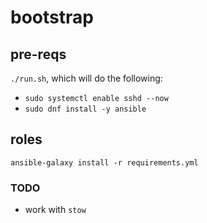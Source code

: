 # bootstrap

## pre-reqs
`./run.sh`, which will do the following:
- `sudo systemctl enable sshd --now`
- `sudo dnf install -y ansible`

## roles
`ansible-galaxy install -r requirements.yml`

### TODO
- work with `stow`
